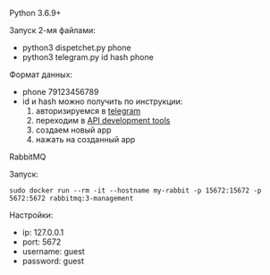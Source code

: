Python 3.6.9+

Запуск 2-мя файлами:
- python3 dispetchet.py phone
- python3 telegram.py id hash phone

Формат данных:

- phone 79123456789
- id и hash можно получить по инструкции:
    1. авторизируемся в [telegram](https://my.telegram.org)
    2. переходим в [API development tools](https://my.telegram.org/apps)
    3. создаем новый app
    4. нажать на созданный app

RabbitMQ

Запуск:

`sudo docker run --rm -it --hostname my-rabbit -p 15672:15672 -p 5672:5672 rabbitmq:3-management`

Настройки:
- ip: 127.0.0.1
- port: 5672
- username: guest
- password: guest
